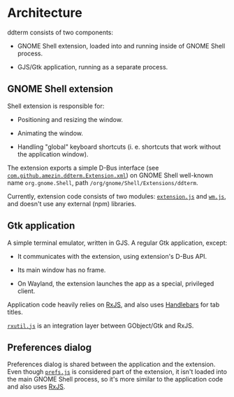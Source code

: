 # Architecture

ddterm consists of two components:

* GNOME Shell extension, loaded into and running inside of GNOME Shell process.

* GJS/Gtk application, running as a separate process.

## GNOME Shell extension

Shell extension is responsible for:

* Positioning and resizing the window.

* Animating the window.

* Handling "global" keyboard shortcuts (i. e. shortcuts that work without the
application window).

The extension exports a simple D-Bus interface
(see [`com.github.amezin.ddterm.Extension.xml`]) on GNOME Shell well-known name
`org.gnome.Shell`, path `/org/gnome/Shell/Extensions/ddterm`.

Currently, extension code consists of two modules: [`extension.js`] and
[`wm.js`], and doesn't use any external (npm) libraries.

## Gtk application

A simple terminal emulator, written in GJS. A regular Gtk application, except:

* It communicates with the extension, using extension's D-Bus API.

* Its main window has no frame.

* On Wayland, the extension launches the app as a special, privileged client.

Application code heavily relies on [RxJS], and also uses [Handlebars]
for tab titles.

[`rxutil.js`] is an integration layer between GObject/Gtk and RxJS.

## Preferences dialog

Preferences dialog is shared between the application and the extension. Even
though [`prefs.js`] is considered part of the extension, it isn't loaded into
the main GNOME Shell process, so it's more similar to the application code and
also uses [RxJS].

[RxJS]: https://rxjs.dev/
[Handlebars]: https://handlebarsjs.com/

[`com.github.amezin.ddterm.Extension.xml`]: /com.github.amezin.ddterm.Extension.xml
[`extension.js`]: /extension.js
[`wm.js`]: /wm.js
[`rxutil.js`]: /rxutil.js
[`prefs.js`]: /prefs.js
